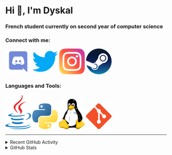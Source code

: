 # Hi 👋, I'm Dyskal

### French student currently on second year of computer science

### Connect with me:

![Discord](./images/discord.svg "Dyskal#9636")
[![Twitter](./images/twitter.svg "@dyskal")](https://twitter.com/dyskal)
[![Instagram](./images/insta.svg "@dyskal")](https://instagram.com/dyskal)
[![Steam](./images/steam.svg "dyskal")](https://steamcommunity.com/id/dyskal/)

### Languages and Tools:

[![Java](./images/java.svg)](https://www.oracle.com/java/)
[![Python](./images/python.svg)](https://www.python.org/)
![Linux](./images/linux.svg)
[![Git](./images/git.svg)](https://git-scm.com/)

---

<details>
<summary>Recent GitHub Activity</summary>

<!--START_SECTION:activity-->


1. 🎉 Merged PR [#65](https://github.com/Dyskal/TwitchPlayerOpener/pull/65) in [Dyskal/TwitchPlayerOpener](https://github.com/Dyskal/TwitchPlayerOpener)
2. 🎉 Merged PR [#48](https://github.com/Dyskal/DiscordRP/pull/48) in [Dyskal/DiscordRP](https://github.com/Dyskal/DiscordRP)
3. 🎉 Merged PR [#13](https://github.com/Dyskal/AutoQuery/pull/13) in [Dyskal/AutoQuery](https://github.com/Dyskal/AutoQuery)
4. 🎉 Merged PR [#47](https://github.com/Dyskal/DiscordRP/pull/47) in [Dyskal/DiscordRP](https://github.com/Dyskal/DiscordRP)
5. 🎉 Merged PR [#64](https://github.com/Dyskal/TwitchPlayerOpener/pull/64) in [Dyskal/TwitchPlayerOpener](https://github.com/Dyskal/TwitchPlayerOpener)
5. 🎉 Merged PR [#16](https://github.com/Dyskal/DiscordRP/pull/16) in [Dyskal/DiscordRP](https://github.com/Dyskal/DiscordRP)
6. 🎉 Merged PR [#17](https://github.com/Dyskal/TwitchPlayerOpener/pull/17) in [Dyskal/TwitchPlayerOpener](https://github.com/Dyskal/TwitchPlayerOpener)

<!--END_SECTION:activity-->

</details>

<details>
<summary>GitHub Stats</summary>

![GitHub Stats](https://github-readme-stats.vercel.app/api/top-langs?username=dyskal&show_icons=true&locale=en&layout=compact&card_width=445&langs_count=10&hide_borders=true)
![GitHub Stats](https://github-readme-stats.vercel.app/api?username=dyskal&show_icons=true&locale=en&include_all_commits=true&hide_borders=true)
</details>

